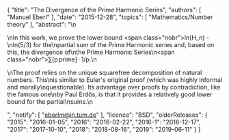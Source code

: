 {
    "title": "The Divergence of the Prime Harmonic Series",
    "authors": [
        "Manuel Eberl"
    ],
    "date": "2015-12-28",
    "topics": [
        "Mathematics/Number theory"
    ],
    "abstract": "\n<p>\nIn this work, we prove the lower bound <span class=\"nobr\">ln(H_n) -\nln(5/3)</span> for the\npartial sum of the Prime Harmonic series and, based on this, the divergence of\nthe Prime Harmonic Series\n<span class=\"nobr\">∑[p&thinsp;prime]&thinsp;·&thinsp;1/p.</span>\n</p><p>\nThe proof relies on the unique squarefree decomposition of natural numbers. This\nis similar to Euler's original proof (which was highly informal and morally\nquestionable). Its advantage over proofs by contradiction, like the famous one\nby Paul Erdős, is that it provides a relatively good lower bound for the partial\nsums.\n</p>",
    "notify": [
        "eberlm@in.tum.de"
    ],
    "licence": "BSD",
    "olderReleases": {
        "2015": "2016-01-05",
        "2016": "2016-02-22",
        "2016-1": "2016-12-17",
        "2017": "2017-10-10",
        "2018": "2018-08-16",
        "2019": "2019-06-11"
    }
}